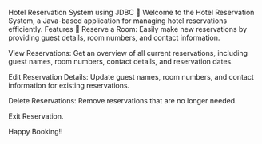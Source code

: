 Hotel Reservation System using JDBC 🏨
Welcome to the Hotel Reservation System, a Java-based application for managing hotel reservations efficiently.
Features 🌟
Reserve a Room: Easily make new reservations by providing guest details, room numbers, and contact information.

View Reservations: Get an overview of all current reservations, including guest names, room numbers, contact details, and reservation dates.

Edit Reservation Details: Update guest names, room numbers, and contact information for existing reservations.

Delete Reservations: Remove reservations that are no longer needed.

Exit Reservation.

Happy Booking!!
